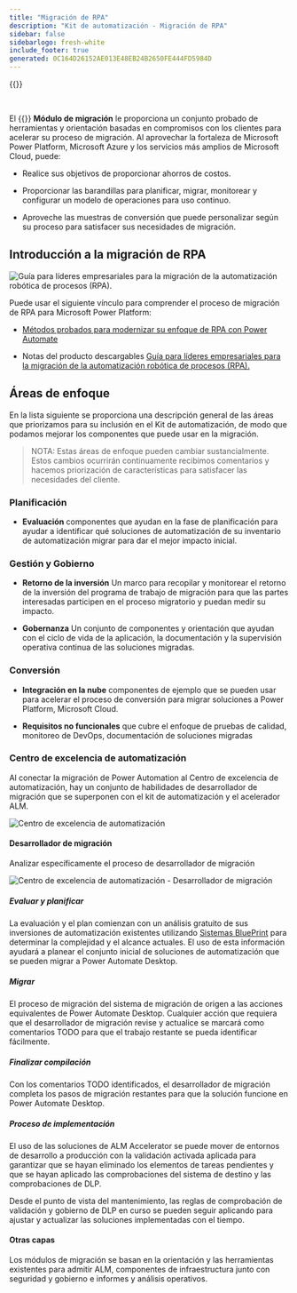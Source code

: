 ```yaml
---
title: "Migración de RPA"
description: "Kit de automatización - Migración de RPA"
sidebar: false
sidebarlogo: fresh-white
include_footer: true
generated: 0C164D26152AE013E48EB24B2650FE444FD5984D
---
```


{{<toc>}}

<br/>

El {{<product-name>}} **Módulo de migración** le proporciona un conjunto probado de herramientas y orientación basadas en compromisos con los clientes para acelerar su proceso de migración. Al aprovechar la fortaleza de Microsoft Power Platform, Microsoft Azure y los servicios más amplios de Microsoft Cloud, puede:

- Realice sus objetivos de proporcionar ahorros de costos.

- Proporcionar las barandillas para planificar, migrar, monitorear y configurar un modelo de operaciones para uso continuo.

- Aproveche las muestras de conversión que puede personalizar según su proceso para satisfacer sus necesidades de migración.

## Introducción a la migración de RPA

![Guía para líderes empresariales para la migración de la automatización robótica de procesos (RPA).](https://msflowblogscdn.azureedge.net/wp-content/uploads/2022/01/RPAWhitepaper_Img-241x300.png)

Puede usar el siguiente vínculo para comprender el proceso de migración de RPA para Microsoft Power Platform:

- [Métodos probados para modernizar su enfoque de RPA con Power Automate](https://powerautomate.microsoft.com/blog/proven-methods-to-modernize-your-rpa-approach-with-power-automate/)

- Notas del producto descargables [Guía para líderes empresariales para la migración de la automatización robótica de procesos (RPA).](https://aka.ms/PAD/RPAMigrationWhitepaper)

## Áreas de enfoque

En la lista siguiente se proporciona una descripción general de las áreas que priorizamos para su inclusión en el Kit de automatización, de modo que podamos mejorar los componentes que puede usar en la migración.

> NOTA: Estas áreas de enfoque pueden cambiar sustancialmente. Estos cambios ocurrirán continuamente recibimos comentarios y hacemos priorización de características para satisfacer las necesidades del cliente.

### Planificación

- **Evaluación** componentes que ayudan en la fase de planificación para ayudar a identificar qué soluciones de automatización de su inventario de automatización migrar para dar el mejor impacto inicial.

### Gestión y Gobierno

- **Retorno de la inversión** Un marco para recopilar y monitorear el retorno de la inversión del programa de trabajo de migración para que las partes interesadas participen en el proceso migratorio y puedan medir su impacto.

- **Gobernanza** Un conjunto de componentes y orientación que ayudan con el ciclo de vida de la aplicación, la documentación y la supervisión operativa continua de las soluciones migradas.

### Conversión

- **Integración en la nube** componentes de ejemplo que se pueden usar para acelerar el proceso de conversión para migrar soluciones a Power Platform, Microsoft Cloud.

- **Requisitos no funcionales** que cubre el enfoque de pruebas de calidad, monitoreo de DevOps, documentación de soluciones migradas

### Centro de excelencia de automatización

Al conectar la migración de Power Automation al Centro de excelencia de automatización, hay un conjunto de habilidades de desarrollador de migración que se superponen con el kit de automatización y el acelerador ALM.

![Centro de excelencia de automatización](/images/illustrations/automation-kit-migration.svg)

#### Desarrollador de migración

Analizar específicamente el proceso de desarrollador de migración

![Centro de excelencia de automatización - Desarrollador de migración](/images/illustrations/automation-kit-migration-developer.svg)

##### Evaluar y planificar

La evaluación y el plan comienzan con un análisis gratuito de sus inversiones de automatización existentes utilizando [Sistemas BluePrint](https://www.blueprintsys.com/) para determinar la complejidad y el alcance actuales. El uso de esta información ayudará a planear el conjunto inicial de soluciones de automatización que se pueden migrar a Power Automate Desktop.

##### Migrar

El proceso de migración del sistema de migración de origen a las acciones equivalentes de Power Automate Desktop. Cualquier acción que requiera que el desarrollador de migración revise y actualice se marcará como comentarios TODO para que el trabajo restante se pueda identificar fácilmente.

##### Finalizar compilación

Con los comentarios TODO identificados, el desarrollador de migración completa los pasos de migración restantes para que la solución funcione en Power Automate Desktop.

##### Proceso de implementación

El uso de las soluciones de ALM Accelerator se puede mover de entornos de desarrollo a producción con la validación activada aplicada para garantizar que se hayan eliminado los elementos de tareas pendientes y que se hayan aplicado las comprobaciones del sistema de destino y las comprobaciones de DLP.

Desde el punto de vista del mantenimiento, las reglas de comprobación de validación y gobierno de DLP en curso se pueden seguir aplicando para ajustar y actualizar las soluciones implementadas con el tiempo.

#### Otras capas

Los módulos de migración se basan en la orientación y las herramientas existentes para admitir ALM, componentes de infraestructura junto con seguridad y gobierno e informes y análisis operativos.
